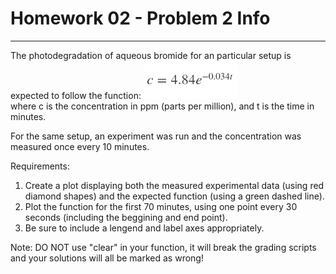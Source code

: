 # Homework 02 - Problem 2 Info
---
The photodegradation of aqueous bromide for an particular setup is expected to follow the function:
<img src = "assets/h0202_0.png" width = "150"> <br />
where c is the concentration in ppm (parts per million), and t is the time in minutes.

For the same setup, an experiment was run and the concentration was measured once every 10 minutes.

Requirements:
1. Create a plot displaying both the measured experimental data (using red diamond shapes) and the expected function (using a green dashed line). 
2. Plot the function for the first 70 minutes, using one point every 30 seconds (including the beggining and end point).
3. Be sure to include a lengend and label axes appropriately.

Note: DO NOT use "clear" in your function, it will break the grading scripts and your solutions will all be marked as wrong!
